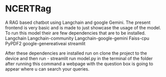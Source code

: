 # NCERTRag
A RAG based chatbot using Langchain and google Gemini. The present frontend is very basic and is made to just showcase the usage of the model.
To run this model their are few dependencies that are to be installed.
Langchain 
Langchain-community
Langchain-google-gemini
Faiss-cpu
PyPDF2
google-genereativeai
streamlit


After these dependencies are installed run on clone the project to the device and then run - streamlit run model.py  in the terminal of the folder 
after running this command a webpage with the  question box is going to appear where u can search your queries.
